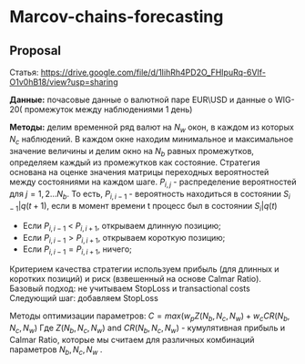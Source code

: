 # Marcov-chains-forecasting
## Proposal
Статья: <https://drive.google.com/file/d/1IihRh4PD2O_FHIpuRq-6VIf-O1v0hB18/view?usp=sharing>

**Данные:** почасовые данные о валютной паре EUR\USD и данные о WIG-20( промежуток между наблюдениями 1 день)

**Методы:** делим временной ряд валют на $N_w$ окон, в каждом из которых $N_c$ наблюдений. В каждом окне находим минимальное и максимальное значение величины и делим окно на $N_b$ равных промежутков, определяем каждый из промежутков как состояние. Стратегия основана на оценке значения матрицы переходных вероятностей между состояниями на каждом шаге. $P_{i,j}$ - распределение вероятностей для $j = 1,2 ... N_{b}$. То есть, $P_{i,i-1}$ - вероятность находиться в состоянии $S_{i-1}|q(t+1)$, если в момент времени t процесс был в состоянии $S_{i}|q(t)$ 
* Если $P_{i,i-1}$ < $P_{i,i+1}$, открываем длинную позицию;
* Если $P_{i,i-1} > P_{i,i+1}$, открываем короткую позицию;
* Если $P_{i,i-1} = P_{i,i+1}$, ничего;

Критерием качества стратегии используем прибыль (для длинных и коротких позиций) и риск (взвешенный на основе Calmar Ratio).
 Базовый подход: не учитываем StopLoss и transactional costs 
 Следующий шаг: добавляем StopLoss 

Методы оптимизации параметров: $C= max (w_{p} Z(N_{b}, N_c , N_w) + w_c CR(N_b, N_c , N_w)$
Где $Z(N_b, N_c , N_w)$ and $CR(N_b, N_c, N_w)$ - кумулятивная прибыль и Calmar Ratio, которые мы считаем для различных комбинаций параметров ${N_b, N_c, N_w}$ .

